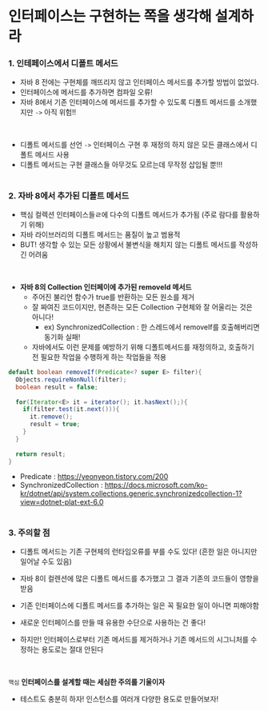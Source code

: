 # 인터페이스는 구현하는 쪽을 생각해 설계하라

### 1. 인테페이스에서 디폴트 메서드
- 자바 8 전에는 구현체를 깨뜨리지 않고 인터페이스 메서드를 추가할 방법이 없었다.
- 인터페이스에 메서드를 추가하면 컴파일 오류!
- 자바 8에서 기존 인터페이스에 메서드를 추가할 수 있도록 디폴트 메서드를 소개했지만 `->` 아직 위험!!

<br>

- 디폴트 메서드를 선언 `->` 인터페이스 구현 후 재정의 하지 않은 모든 클래스에서 디폴트 메서드 사용
- 디폴트 메서드는 구현 클래스들 아무것도 모르는데 무작정 삽입될 뿐!!!

#
### 2. 자바 8에서 추가된 디폴트 메서드
- 핵심 컬렉션 인터페이스들ㄹ에 다수의 디폴트 메서드가 추가됨 (주로 람다를 활용하기 위해)
- 자바 라이브러리의 디폴트 메서드는 품질이 높고 범용적
- BUT! 생각할 수 있는 모든 상황에서 불변식을 해치지 않는 디폴트 메서드를 작성하긴 어려움

<br>

- __자바 8의 Collection 인터페이에 추가된 removeId 메서드__
  - 주어진 불리언 함수가 true를 반환하는 모든 원소를 제거
  - 잘 짜여진 코드이지만, 현존하는 모든 Collection 구현체와 잘 어울리는 것은 아니다! 
    - ex) SynchronizedCollection : 한 스레드에서 removeIf를 호출해버리면 동기화 실패!
  - 자바에서도 이런 문제를 예방하기 위해 디폴트메서드를 재정의하고, 호출하기 전 필요한 작업을 수행하게 하는 작업들을 적용

```java
default boolean removeIf(Predicate<? super E> filter){
  Objects.requireNonNull(filter);
  boolean result = false;
  
  for(Iterator<E> it = iterator(); it.hasNext();){
    if(filter.test(it.next())){
      it.remove();
      result = true;
    }
  }
  
  return result;
}
```
  * Predicate : https://yeonyeon.tistory.com/200
  * SynchronizedCollection : https://docs.microsoft.com/ko-kr/dotnet/api/system.collections.generic.synchronizedcollection-1?view=dotnet-plat-ext-6.0

#
### 3. 주의할 점
- 디폴트 메서드는 기존 구현체의 런타임오류를 부를 수도 있다! (흔한 일은 아니지만 일어날 수도 있음)
- 자바 8이 컬렌션에 많은 디폴트 메서드를 추가했고 그 결과 기존의 코드들이 영향을 받음
- 기존 인터페이스에 디폴트 메서드를 추가하는 일은 꼭 필요한 일이 아니면 피해야함

- 새로운 인터페이스를 만들 때 유용한 수단으로 사용하는 건 좋다!
- 하지만! 인터페이스로부터 기존 메서드를 제거하거나 기존 메서드의 시그니처를 수정하는 용도로는 절대 안된다

<br>

`핵심` __인터페이스를 설계할 때는 세심한 주의를 기울이자__
  - 테스트도 충분히 하자! 인스턴스를 여러개 다양한 용도로 만들어보자!





